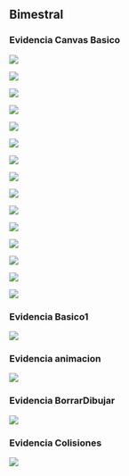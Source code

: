 ## Bimestral

### Evidencia Canvas Basico

![](img/e1.png)

![](img/e2.png)

![](img/e3.png)

![](img/e4.png)

![](img/e5.png)

![](img/e6.png)

![](img/e7.png)

![](img/e8.png)

![](img/e9.png)

![](img/e10.png)

![](img/e11.png)

![](img/e12.png)

![](img/e13.png)

![](img/e14.png)

![](img/e15.png)

### Evidencia Basico1

![](img/e16.png)

### Evidencia animacion

![](img/e17.png)

### Evidencia BorrarDibujar

![](img/e18.png)

### Evidencia Colisiones

![](img/e19.png)